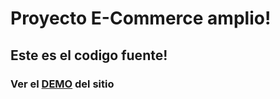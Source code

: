 # Proyecto E-Commerce amplio! 

## Este es el codigo fuente!

### Ver el [DEMO](https://br1lisboa.github.io/carrito_eCommerce/) del sitio